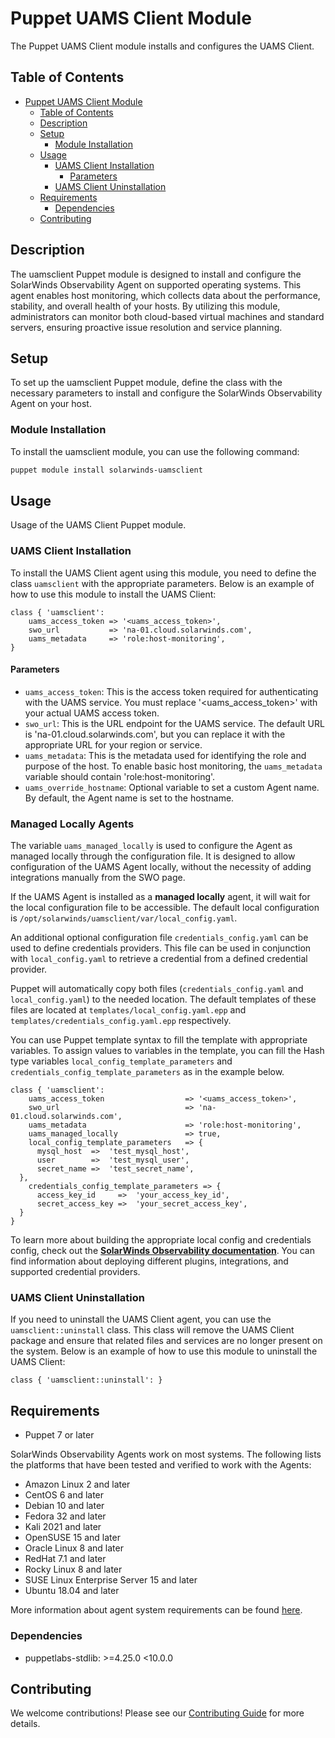 # Puppet UAMS Client Module

The Puppet UAMS Client module installs and configures the UAMS Client.

## Table of Contents

- [Puppet UAMS Client Module](#puppet-uams-client-module)
  - [Table of Contents](#table-of-contents)
  - [Description](#description)
  - [Setup](#setup)
    - [Module Installation](#module-installation)
  - [Usage](#usage)
    - [UAMS Client Installation](#uams-client-installation)
      - [Parameters](#parameters)
    - [UAMS Client Uninstallation](#uams-client-uninstallation)
  - [Requirements](#requirements)
    - [Dependencies](#dependencies)
  - [Contributing](#contributing)

## Description

The uamsclient Puppet module is designed to install and configure the SolarWinds Observability Agent on supported operating systems. This agent enables host monitoring, which collects data about the performance, stability, and overall health of your hosts. By utilizing this module, administrators can monitor both cloud-based virtual machines and standard servers, ensuring proactive issue resolution and service planning.

## Setup

To set up the uamsclient Puppet module, define the class with the necessary parameters to install and configure the SolarWinds Observability Agent on your host.

### Module Installation
To install the uamsclient module, you can use the following command:

```bash
puppet module install solarwinds-uamsclient
```

## Usage

Usage of the UAMS Client Puppet module.

### UAMS Client Installation

To install the UAMS Client agent using this module, you need to define the class `uamsclient` with the appropriate parameters. Below is an example of how to use this module to install the UAMS Client:

```puppet
class { 'uamsclient':
    uams_access_token => '<uams_access_token>',
    swo_url           => 'na-01.cloud.solarwinds.com',
    uams_metadata     => 'role:host-monitoring',
}
```

#### Parameters
 - `uams_access_token`: This is the access token required for authenticating with the UAMS service. You must replace '<uams_access_token>' with your actual UAMS access token.
 - `swo_url`: This is the URL endpoint for the UAMS service. The default URL is 'na-01.cloud.solarwinds.com', but you can replace it with the appropriate URL for your region or service.
 - `uams_metadata`: This is the metadata used for identifying the role and purpose of the host. To enable basic host monitoring, the `uams_metadata` variable should contain 'role:host-monitoring'.
 - `uams_override_hostname`: Optional variable to set a custom Agent name. By default, the Agent name is set to the hostname.

### Managed Locally Agents
The variable `uams_managed_locally` is used to configure the Agent as managed locally through the configuration file. 
It is designed to allow configuration of the UAMS Agent locally, without the necessity of adding integrations manually from the SWO page.

If the UAMS Agent is installed as a **managed locally** agent, it will wait for the local configuration file to be accessible. The default local configuration is `/opt/solarwinds/uamsclient/var/local_config.yaml`.

An additional optional configuration file `credentials_config.yaml` can be used to define credentials providers. This file can be used in conjunction with `local_config.yaml` to retrieve a credential from a defined credential provider.

Puppet will automatically copy both files (`credentials_config.yaml` and `local_config.yaml`) to the needed location. The default templates of these files are located at `templates/local_config.yaml.epp` and `templates/credentials_config.yaml.epp` respectively.

You can use Puppet template syntax to fill the template with appropriate variables. To assign values to variables in the template, you can fill the Hash type variables `local_config_template_parameters` and `credentials_config_template_parameters` as in the example below.

```puppet
class { 'uamsclient':
    uams_access_token                  => '<uams_access_token>',
    swo_url                            => 'na-01.cloud.solarwinds.com',
    uams_metadata                      => 'role:host-monitoring',
    uams_managed_locally               => true,
    local_config_template_parameters   => {
      mysql_host  =>  'test_mysql_host',
      user        =>  'test_mysql_user',
      secret_name =>  'test_secret_name',
  },
    credentials_config_template_parameters => {
      access_key_id     =>  'your_access_key_id',
      secret_access_key =>  'your_secret_access_key',
  }
}
```

To learn more about building the appropriate local config and credentials config, check out the **[SolarWinds Observability documentation](https://documentation.solarwinds.com/en/success_center/observability/default.htm#cshid=app-agent-local-config)**. You can find information about deploying different plugins, integrations, and supported credential providers.

### UAMS Client Uninstallation

If you need to uninstall the UAMS Client agent, you can use the `uamsclient::uninstall` class. This class will remove the UAMS Client package and ensure that related files and services are no longer present on the system. Below is an example of how to use this module to uninstall the UAMS Client:

```puppet
class { 'uamsclient::uninstall': }
```

## Requirements

* Puppet 7 or later

SolarWinds Observability Agents work on most systems. The following lists the platforms that have been tested and verified to work with the Agents:

 - Amazon Linux 2 and later
 - CentOS 6 and later
 - Debian 10 and later
 - Fedora 32 and later
 - Kali 2021 and later
 - OpenSUSE 15 and later
 - Oracle Linux 8 and later
 - RedHat 7.1 and later
 - Rocky Linux 8 and later
 - SUSE Linux Enterprise Server 15 and later
 - Ubuntu 18.04 and later

More information about agent system requirements can be found [here](https://documentation.solarwinds.com/en/success_center/observability/content/system_requirements/host_requirements.htm).

### Dependencies

 - puppetlabs-stdlib: >=4.25.0 <10.0.0

## Contributing

We welcome contributions! Please see our [Contributing Guide](CONTRIBUTING.md) for more details.